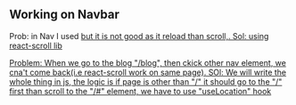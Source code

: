 ## Working on Navbar
Prob: in Nav I used <a href> but it is not good as it reload than scroll,.
Sol: using react-scroll lib

Problem: When we go to the blog "/blog", then ckick other nav element, we cna't come back(i.e react-scroll work on same page).
SOl: We will write the whole thing in js, the logic is if page is other than "/" it should go to the "/" first than scroll to the "/#" element, we have to use "useLocation" hook